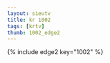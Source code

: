 ```yaml
--- 
layout: sieutv
title: kr 1002
tags: [krtv]
thumb: 1002_edge2
---
```

{% include edge2 key="1002" %} 
